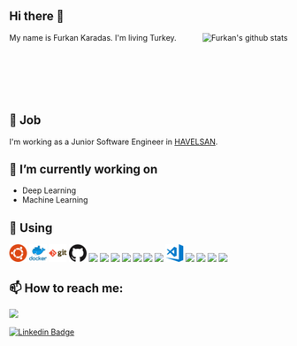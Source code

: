 ## Hi there 👋

<img align="right" src="https://github-readme-stats.vercel.app/api?username=furkankaradas&show_icons=true&theme=synthwave" alt="Furkan's github stats" /></a>
My name is Furkan Karadas. I'm living Turkey.

</br></br></br></br></br>

💼 Job
---
I'm working as a Junior Software Engineer in [HAVELSAN](https://www.havelsan.com.tr/en).

🔭 I’m currently working on
---
- Deep Learning
- Machine Learning

🧠 Using
---
<img src="https://github.com/github/explore/blob/master/topics/ubuntu/ubuntu.png?raw=true" height="32" /> <img src="https://github.com/github/explore/blob/master/topics/docker/docker.png?raw=true" height="32" /> <img src="https://github.com/github/explore/blob/master/topics/git/git.png?raw=true" height="32" /> <img src="https://github.com/github/explore/blob/master/topics/github/github.png?raw=true" height="32" /> <img src="https://avatars0.githubusercontent.com/u/1525981?s=200&v=4" height="32" /> <img src="https://avatars0.githubusercontent.com/u/743164?s=200&v=4" height="32" /> <img src="https://upload.wikimedia.org/wikipedia/en/thumb/3/30/Java_programming_language_logo.svg/1200px-Java_programming_language_logo.svg.png" height="32" />  <img src="https://github.com/valohai/ml-logos/blob/master/keras.svg?raw=true" height="32" /> <img src="https://pytorch.org/assets/images/pytorch-logo.png" height="32" /> <img src="https://github.com/valohai/ml-logos/blob/master/tensorflow-tf.svg" height="32" /> <img src="https://e7.pngegg.com/pngimages/309/384/png-clipart-scikit-learn-python-computer-icons-scikit-machine-learning-learning-text-orange-thumbnail.png" height="32" /> <img src="https://github.com/github/explore/blob/master/topics/visual-studio-code/visual-studio-code.png" height="32" /> <img src="https://upload.wikimedia.org/wikipedia/commons/thumb/a/a1/PyCharm_Logo.svg/1024px-PyCharm_Logo.svg.png?raw=true" height="32" /> <img src="https://resources.jetbrains.com/storage/products/intellij-idea/img/meta/intellij-idea_logo_300x300.png" height="32" /> <img src="https://fastapi.tiangolo.com/img/logo-margin/logo-teal.png" height="32" /> <img src="https://seeklogo.com/images/F/flask-logo-44C507ABB7-seeklogo.com.png" height="32" />


📫 How to reach me:
---
<a href="mailto:karadasfurkan@yandex.com?"><img src="https://img.shields.io/badge/mail-%23DD0031.svg?&style=for-the-badge&logo=yandex&logoColor=white"/></a>

[![Linkedin Badge](https://img.shields.io/badge/linkedin-blue?style=for-the-badge&logo=linkedin)](https://www.linkedin.com/in/furkankaradas/)

<!--
**furkankaradas/furkankaradas** is a ✨ _special_ ✨ repository because its `README.md` (this file) appears on your GitHub profile.

Here are some ideas to get you started:

- 🌱 I’m currently learning ...
- 👯 I’m looking to collaborate on ...
- 🤔 I’m looking for help with ...
- 💬 Ask me about ...
- 😄 Pronouns: ...
- ⚡ Fun fact: ...
-->

